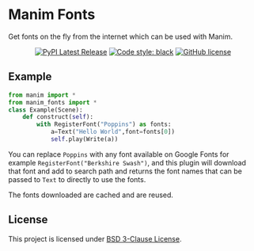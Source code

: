 # Manim Fonts

Get fonts on the fly from the internet which can be used with Manim.

<p align="center">
    <a href="https://pypi.org/project/manim-fonts/"><img src="https://img.shields.io/pypi/v/manim-fonts.svg?style=flat-square&logo=pypi" alt="PyPI Latest Release"></a>
    <a href="https://github.com/psf/black"><img src="https://img.shields.io/badge/code%20style-black-000000.svg?style=flat-square" alt="Code style: black"></a>
    <a href="https://github.com/naveen521kk/manim-fonts/blob/main/LICENSE"><img alt="GitHub license" src="https://img.shields.io/github/license/naveen521kk/manim-fonts?style=flat-square"></a>
</p>

## Example

```py
from manim import *
from manim_fonts import *
class Example(Scene):
    def construct(self):
        with RegisterFont("Poppins") as fonts:
            a=Text("Hello World",font=fonts[0])
            self.play(Write(a))
```
You can replace `Poppins` with any font available on Google Fonts for example `RegisterFont("Berkshire Swash")`, and this plugin will download that font and add to search path and returns the font names that can be passed to `Text` to directly to use the fonts.

The fonts downloaded are cached and are reused.

## License

This project is licensed under [BSD 3-Clause License](https://choosealicense.com/licenses/bsd-3-clause/).
